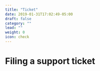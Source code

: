 ```yaml
---
title: "Ticket"
date: 2019-01-31T17:02:49-05:00
draft: false
category: ""
lead: ""
weight: 0
icon: check
---
```


# Filing a support ticket
